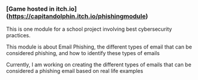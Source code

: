 ### [Game hosted in itch.io] (https://capitandolphin.itch.io/phishingmodule)


This is one module for a school project involving best cybersecurity practices.

This module is about Email Phishing, the different types of email that can be considered phishing, and how to identify these types of emails

Currently, I am working on creating the different types of emails that can be considered a phishing email based on real life examples

